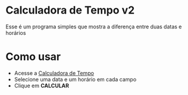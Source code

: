 # Calculadora de Tempo v2

Esse é um programa simples que mostra a diferença entre duas datas e horários

# Como usar

-   Acesse a [Calculadora de Tempo](https://dark13666.github.io/calculadora-de-tempo2 'Calculadora de Tempo')
-   Selecione uma data e um horário em cada campo
-   Clique em **CALCULAR**

